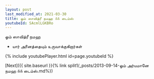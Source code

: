 ```yaml
---
layout: post
last_modified_at: 2021-03-30
title: ஓம் ஸாவித்ரீ நமஹ ௧௧ டைம்ஸ்
youtubeId: SAcmlLGKBRo
---
```

 
 
 ஓம் ஸாவித்ரீ நமஹ  
 
 -  யார் அனைத்தையும் உருவாக்குகிறார்கள் 
 
  
 
  
 
 
 
 
 
 


{% include youtubePlayer.html id=page.youtubeId %}
 
[Next]({{ site.baseurl }}{% link  split1/_posts/2013-09-14-ஓம் அர்யமானே நமஹ ௧௧ டைம்ஸ்.md%})
 
